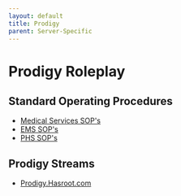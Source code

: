 ```yaml
---
layout: default
title: Prodigy
parent: Server-Specific
---
```


# Prodigy Roleplay

## Standard Operating Procedures

- [Medical Services SOP's](https://docs.google.com/document/d/1bdrScClrDD0Oq5lOGM4kqwO7ILdB0pxYYRqdpC4cDCg/edit)
- [EMS SOP's](https://docs.google.com/document/d/1FxfFOiidi2QQrY_h3WCcoTUNBPQWhqpnIKFyshHOsyM/edit)
- [PHS SOP's](https://docs.google.com/document/u/0/d/1gAc0-qG2QlPlSqcqX_BX9GebvQLgZYxcJ4nqyE_qqL0/mobilebasic#heading=h.n4tkdwx7hk7f)

## Prodigy Streams

- [Prodigy.Hasroot.com](https://prodigyrp.hasroot.com/)